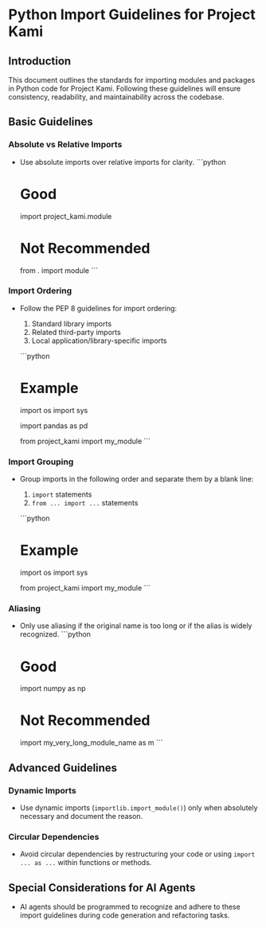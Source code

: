 # Python Import Guidelines for Project Kami

## Introduction
This document outlines the standards for importing modules and packages in Python code for Project Kami. Following these guidelines will ensure consistency, readability, and maintainability across the codebase.

## Basic Guidelines

### Absolute vs Relative Imports
- Use absolute imports over relative imports for clarity.
  \```python
  # Good
  import project_kami.module
  
  # Not Recommended
  from . import module
  \```

### Import Ordering
- Follow the PEP 8 guidelines for import ordering:
  1. Standard library imports
  2. Related third-party imports
  3. Local application/library-specific imports
  
  \```python
  # Example
  import os
  import sys
  
  import pandas as pd
  
  from project_kami import my_module
  \```

### Import Grouping
- Group imports in the following order and separate them by a blank line:
  1. `import` statements
  2. `from ... import ...` statements
  
  \```python
  # Example
  import os
  import sys
  
  from project_kami import my_module
  \```

### Aliasing
- Only use aliasing if the original name is too long or if the alias is widely recognized.
  \```python
  # Good
  import numpy as np
  
  # Not Recommended
  import my_very_long_module_name as m
  \```

## Advanced Guidelines

### Dynamic Imports
- Use dynamic imports (`importlib.import_module()`) only when absolutely necessary and document the reason.

### Circular Dependencies
- Avoid circular dependencies by restructuring your code or using `import ... as ...` within functions or methods.

## Special Considerations for AI Agents

- AI agents should be programmed to recognize and adhere to these import guidelines during code generation and refactoring tasks.

